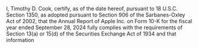 I, Timothy D. Cook, certify, as of the date hereof, pursuant to 18 U.S.C. Section 1350, as adopted pursuant to Section 906 of the
Sarbanes-Oxley Act of 2002, that the Annual Report of Apple Inc. on Form 10-K for the fiscal year ended September 28, 2024
fully  complies  with  the  requirements  of  Section  13(a)  or  15(d)  of  the  Securities  Exchange  Act  of  1934  and  that  information